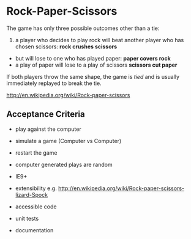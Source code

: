 # Rock-Paper-Scissors

The game has only three possible outcomes other than a tie:

1. a player who decides to play rock will beat another player who has chosen scissors: **rock crushes scissors**
- but will lose to one who has played paper: **paper covers rock**
- a play of paper will lose to a play of scissors **scissors cut paper**

If both players throw the same shape, the game is *tied* and is usually immediately replayed to break the tie.

http://en.wikipedia.org/wiki/Rock-paper-scissors

## Acceptance Criteria

- play against the computer
- simulate a game (Computer vs Computer)
- restart the game
- computer generated plays are random
- IE9+

- extensibility e.g. http://en.wikipedia.org/wiki/Rock-paper-scissors-lizard-Spock
- accessible code
- unit tests
- documentation
